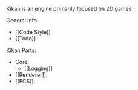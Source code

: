 Kikan is an engine primarily focused on 2D games

General Info:
- [[Code Style]] 
- [[Todo]]

Kikan Parts:
- Core:
	- [[Logging]]
- [[Renderer]]: 
- [[ECS]]: